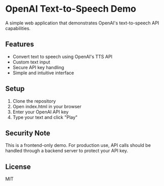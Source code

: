# OpenAI Text-to-Speech Demo

A simple web application that demonstrates OpenAI's text-to-speech API capabilities.

## Features
- Convert text to speech using OpenAI's TTS API
- Custom text input
- Secure API key handling
- Simple and intuitive interface

## Setup
1. Clone the repository
2. Open index.html in your browser
3. Enter your OpenAI API key
4. Type your text and click "Play"

## Security Note
This is a frontend-only demo. For production use, API calls should be handled through a backend server to protect your API key.

## License
MIT 